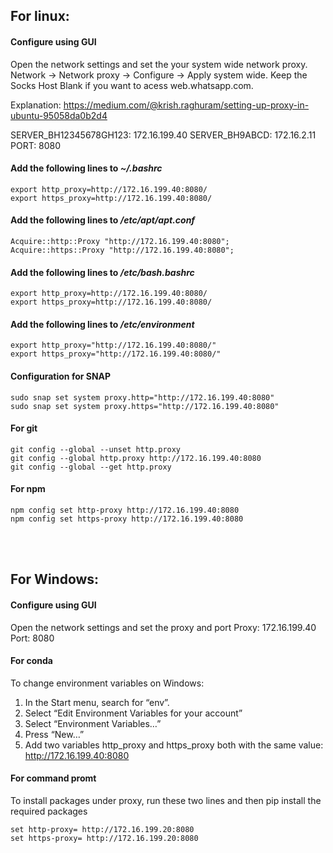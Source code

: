 
## For linux:
#### Configure using GUI

Open the network settings and set the your system wide network proxy.
Network -> Network proxy -> Configure -> Apply system wide.
Keep the Socks Host Blank if you want to acess web.whatsapp.com.

Explanation: https://medium.com/@krish.raghuram/setting-up-proxy-in-ubuntu-95058da0b2d4

SERVER_BH12345678GH123: 172.16.199.40
SERVER_BH9ABCD: 172.16.2.11
PORT: 8080

#### Add the following lines to _~/.bashrc_

```
export http_proxy=http://172.16.199.40:8080/ 
export https_proxy=http://172.16.199.40:8080/ 
```

#### Add the following lines to _/etc/apt/apt.conf_

```
Acquire::http::Proxy "http://172.16.199.40:8080"; 
Acquire::https::Proxy "http://172.16.199.40:8080"; 
```

#### Add the following lines to _/etc/bash.bashrc_

```
export http_proxy=http://172.16.199.40:8080/ 
export https_proxy=http://172.16.199.40:8080/ 
```

#### Add the following lines to _/etc/environment_

```
export http_proxy="http://172.16.199.40:8080/"
export https_proxy="http://172.16.199.40:8080/"
```

#### Configuration for SNAP

```
sudo snap set system proxy.http="http://172.16.199.40:8080"
sudo snap set system proxy.https="http://172.16.199.40:8080"
```

#### For git
```
git config --global --unset http.proxy
git config --global http.proxy http://172.16.199.40:8080
git config --global --get http.proxy
```

#### For npm
```
npm config set http-proxy http://172.16.199.40:8080
npm config set https-proxy http://172.16.199.40:8080
```

<br><br>
## For Windows:
#### Configure using GUI
Open the network settings and set the proxy and port
Proxy: 172.16.199.40
Port: 8080

#### For conda
To change environment variables on Windows:
1. In the Start menu, search for “env”.
2. Select “Edit Environment Variables for your account”
3. Select “Environment Variables…”
4. Press “New…”
5. Add two variables http_proxy and https_proxy both with the same value: http://172.16.199.40:8080


#### For command promt
To install packages under proxy, run these two lines and then pip install the required packages
```
set http-proxy= http://172.16.199.20:8080
set https-proxy= http://172.16.199.20:8080
```

